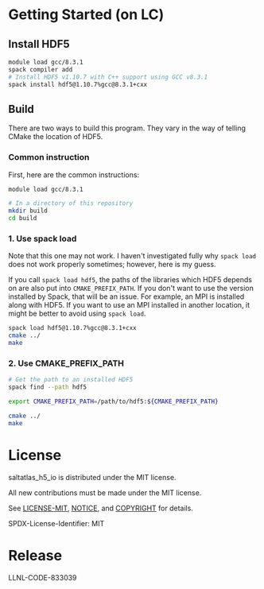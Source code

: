 # Getting Started (on LC)

## Install HDF5

```bash
module load gcc/8.3.1
spack compiler add
# Install HDF5 v1.10.7 with C++ support using GCC v8.3.1
spack install hdf5@1.10.7%gcc@8.3.1+cxx
```

## Build

There are two ways to build this program.
They vary in the way of telling CMake the location of HDF5.

### Common instruction
First, here are the common instructions:

```bash
module load gcc/8.3.1

# In a directory of this repository
mkdir build
cd build
```

### 1. Use spack load

Note that this one may not work.
I haven't investigated fully why `spack load` does not work properly sometimes;
however, here is my guess.

If you call `spack load hdf5`, the paths of the libraries which HDF5 depends on
are also put into `CMAKE_PREFIX_PATH`.
If you don't want to use the version installed by Spack, that will be an issue.
For example, an MPI is installed along with HDF5.
If you want to use an MPI installed in another location, it might be better to
avoid using `spack load`.

```bash
spack load hdf5@1.10.7%gcc@8.3.1+cxx
cmake ../
make
```

### 2. Use CMAKE_PREFIX_PATH

```bash
# Get the path to an installed HDF5
spack find --path hdf5

export CMAKE_PREFIX_PATH=/path/to/hdf5:${CMAKE_PREFIX_PATH}

cmake ../
make
```

# License
saltatlas_h5_io is distributed under the MIT license.

All new contributions must be made under the MIT license.

See [LICENSE-MIT](LICENSE-MIT), [NOTICE](NOTICE), and [COPYRIGHT](COPYRIGHT) for
details.

SPDX-License-Identifier: MIT

# Release
LLNL-CODE-833039
